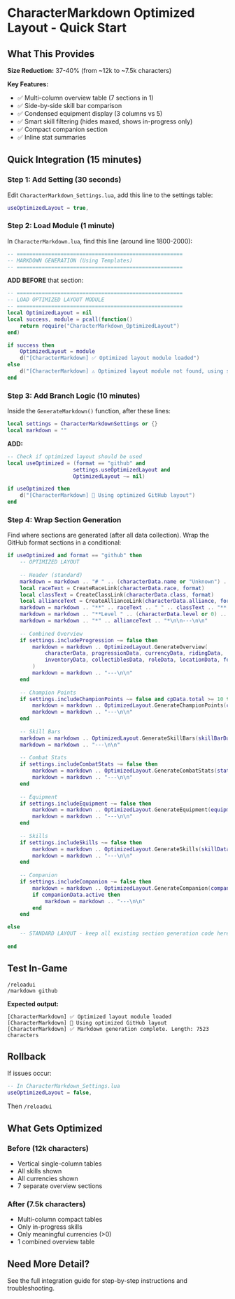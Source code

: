 # CharacterMarkdown Optimized Layout - Quick Start

## What This Provides

**Size Reduction:** 37-40% (from ~12k to ~7.5k characters)

**Key Features:**
- ✅ Multi-column overview table (7 sections in 1)
- ✅ Side-by-side skill bar comparison
- ✅ Condensed equipment display (3 columns vs 5)
- ✅ Smart skill filtering (hides maxed, shows in-progress only)
- ✅ Compact companion section
- ✅ Inline stat summaries

## Quick Integration (15 minutes)

### Step 1: Add Setting (30 seconds)

Edit `CharacterMarkdown_Settings.lua`, add this line to the settings table:

```lua
useOptimizedLayout = true,
```

### Step 2: Load Module (1 minute)

In `CharacterMarkdown.lua`, find this line (around line 1800-2000):

```lua
-- =====================================================
-- MARKDOWN GENERATION (Using Templates)
-- =====================================================
```

**ADD BEFORE** that section:

```lua
-- =====================================================
-- LOAD OPTIMIZED LAYOUT MODULE
-- =====================================================
local OptimizedLayout = nil
local success, module = pcall(function()
    return require("CharacterMarkdown_OptimizedLayout")
end)

if success then
    OptimizedLayout = module
    d("[CharacterMarkdown] ✅ Optimized layout module loaded")
else
    d("[CharacterMarkdown] ⚠️ Optimized layout module not found, using standard layout")
end
```

### Step 3: Add Branch Logic (10 minutes)

Inside the `GenerateMarkdown()` function, after these lines:

```lua
local settings = CharacterMarkdownSettings or {}
local markdown = ""
```

**ADD:**

```lua
-- Check if optimized layout should be used
local useOptimized = (format == "github" and 
                     settings.useOptimizedLayout and 
                     OptimizedLayout ~= nil)

if useOptimized then
    d("[CharacterMarkdown] 📝 Using optimized GitHub layout")
end
```

### Step 4: Wrap Section Generation

Find where sections are generated (after all data collection). Wrap the GitHub format sections in a conditional:

```lua
if useOptimized and format == "github" then
    -- OPTIMIZED LAYOUT
    
    -- Header (standard)
    markdown = markdown .. "# " .. (characterData.name or "Unknown") .. "\n\n"
    local raceText = CreateRaceLink(characterData.race, format)
    local classText = CreateClassLink(characterData.class, format)
    local allianceText = CreateAllianceLink(characterData.alliance, format)
    markdown = markdown .. "**" .. raceText .. " " .. classText .. "**  \n"
    markdown = markdown .. "**Level " .. (characterData.level or 0) .. "** • **CP " .. FormatNumber(characterData.cp or 0) .. "**  \n"
    markdown = markdown .. "*" .. allianceText .. "*\n\n---\n\n"
    
    -- Combined Overview
    if settings.includeProgression ~= false then
        markdown = markdown .. OptimizedLayout.GenerateOverview(
            characterData, progressionData, currencyData, ridingData,
            inventoryData, collectiblesData, roleData, locationData, format
        )
        markdown = markdown .. "---\n\n"
    end
    
    -- Champion Points
    if settings.includeChampionPoints ~= false and cpData.total >= 10 then
        markdown = markdown .. OptimizedLayout.GenerateChampionPoints(cpData, format)
        markdown = markdown .. "---\n\n"
    end
    
    -- Skill Bars
    markdown = markdown .. OptimizedLayout.GenerateSkillBars(skillBarData, format)
    markdown = markdown .. "---\n\n"
    
    -- Combat Stats
    if settings.includeCombatStats ~= false then
        markdown = markdown .. OptimizedLayout.GenerateCombatStats(statsData, characterData)
        markdown = markdown .. "---\n\n"
    end
    
    -- Equipment
    if settings.includeEquipment ~= false then
        markdown = markdown .. OptimizedLayout.GenerateEquipment(equipmentData, format)
        markdown = markdown .. "---\n\n"
    end
    
    -- Skills
    if settings.includeSkills ~= false then
        markdown = markdown .. OptimizedLayout.GenerateSkills(skillData, format)
        markdown = markdown .. "---\n\n"
    end
    
    -- Companion
    if settings.includeCompanion ~= false then
        markdown = markdown .. OptimizedLayout.GenerateCompanion(companionData, format)
        if companionData.active then
            markdown = markdown .. "---\n\n"
        end
    end

else
    -- STANDARD LAYOUT - keep all existing section generation code here
    
end
```

## Test In-Game

```
/reloadui
/markdown github
```

**Expected output:**
```
[CharacterMarkdown] ✅ Optimized layout module loaded
[CharacterMarkdown] 📝 Using optimized GitHub layout
[CharacterMarkdown] ✅ Markdown generation complete. Length: 7523 characters
```

## Rollback

If issues occur:

```lua
-- In CharacterMarkdown_Settings.lua
useOptimizedLayout = false,
```

Then `/reloadui`

## What Gets Optimized

### Before (12k characters)
- Vertical single-column tables
- All skills shown
- All currencies shown
- 7 separate overview sections

### After (7.5k characters)
- Multi-column compact tables
- Only in-progress skills
- Only meaningful currencies (>0)
- 1 combined overview table

## Need More Detail?

See the full integration guide for step-by-step instructions and troubleshooting.
